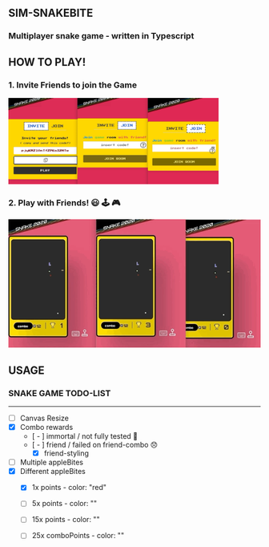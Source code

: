 ## SIM-SNAKEBITE  

### Multiplayer snake game - written in Typescript

## HOW TO PLAY!  

### 1. Invite Friends to join the Game

<img src="/snake_join.jpg" alt="snake jpg" width="420" >  

### 2. Play with Friends! 😃 🕹 🎮
<img src="/snake_low.gif" alt="snake gif">  

## USAGE   



### SNAKE GAME TODO-LIST  
------------------------------
-[ ] Canvas Resize  
-[x] Combo rewards  
  - [ - ] immortal / not fully tested 🤔  
  - [ - ] friend / failed on friend-combo 😞  
      - [x] friend-styling  
-[ ] Multiple appleBites  
-[x] Different appleBites  
  - [x] 1x points - color: "red"  
  - [ ] 5x points - color: ""  
  - [ ] 15x points - color: ""  
  - [ ] 25x comboPoints - color: ""  

